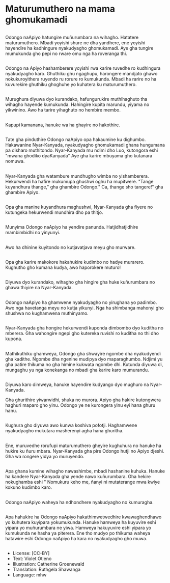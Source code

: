 # Maturumuthero na mama ghomukamadi

##
Odongo naApiyo hatungire muñurumbara na wihagho. Hatatere maturumuthero. Mbadi yoyishi shure ne dha yandhere, ene yoyishi hayendire ha kadhingure nyakudyagho ghomukamadi. Aye gha tungire mumukunda gho pepi no rware omu nga ha roveranga thi.

##
Odongo na Apiyo hashamberere yoyishi rwa karire ruvedhe ro kudhingura nyakudyagho karo. Ghuthiku ghu ngaghupu, harongere mandjato ghawo nokukuroyithera ruyendo ru rorure ro kumukunda. Mbadi ha rarire no ha kuvurekire ghuthiku ghoghuhe yo kuhatera ku maturumuthero.

##
Murughura diyuwa dyo kurandako, hafungurukire muthihaghuto tha wihagho hayende kumukunda. Hahingire kupita marundu, yiyama no yikwinino. Awo ha tarire yihaghuto no hembire membo.

##
Kapupi kamanana, hanuke wa ha ghayire no hakothire.

##
Tate gha pinduthire Odongo naApiyo opa hakaumine ku dighumbo. Hakawanine Nyar-Kanyada, nyakudyagho ghomukamadi ghana hungumana pa disharo muthitondo. Nyar-Kanyada mu ndimi dho Luo, kutongora eshi "mwana ghodiko dyaKanyada" Aye gha karire mbuyama gho kutanara nomuwa.

##
Nyar-Kanyada gha watambure mundhugho wimba no yishamberera. Hekurwendi ha hafire mukumupa ghushwi oghu ha mupitwere. "Tange kuyandhura thange," gha ghambire Odongo." Ca, thange sho tangere!" gha ghambire Apiyo.

##
Opa gha manine kuyandhura maghushwi, Nyar-Kanyada gha fiyere no kutungeka hekurwendi mundhira dho pa thitjo.

##
Munyima Odongo naApiyo ha yendire panunda. Hatjidhatjidhire mambimbidhi no yinyunyi.

##
Awo ha dhinine kuyitondo no kutjavatjava meyu gho murware.

##
Opa gha karire makokore hakahukire kudimbo no hadye murarero. Kughutho gho kumana kudya, awo haporokere muturo!

##
Diyuwa dyo kurandako, wihagho gha hingire gha huke kuñurumbara no ghawa thiyire na Nyar-Kanyada.

##
Odongo naApiyo ha ghamwene nyakudyagho no yirughana yo padimbo. Awo nga havetanga meyu no kutja yikunyi. Nga ha shimbanga mahonyi gho shushwa no kughamwena muthinyamo.

##
Nyar-Kanyada gha hongire hekurwendi kuponda dimbombo dyo kuditha no mberera. Gha wahongire ngepi gho kutereka ruvishi ro kuditha no thi dho kupona.

##
Mathikuthiku ghamweya, Odongo gha shwayire ngombe dha nyakudyendi gha kadithe. Ngombe dha ngenine mudipya dyo maparaghumbo. Ndjimi yu gha patire thikuma no gha himine kukwata ngombe dhi. Kutunda diyuwa di, mungaghu yu nga konekanga no mbadi gha karire karo mumurandu.

##
Diyuwa karo dimweya, hanuke hayendire kudyango dyo mughuro na Nyar-Kanyada.

Gha ghurithire yiwarwidhi, shuka no murora. Apiyo gha hakire kutongwera haghuri maparo gho yinu. Odongo ye ne kurongera yinu eyi hana ghuru hanu.

##
Kughura gho diyuwa awo kunwa koshiva pofotji. Haghamwene nyakudyagho mukutara masherenyi agha hana ghuritha.

##
Ene, muruvedhe rorufupi maturumuthero gheyire kughuhura no hanuke ha hukire ku ñuru mbara. Nyar-Kanyada gha pire Odongo hutji no Apiyo djeshi. Gha wa rongere yidya yo muruyendo.

##
Apa ghana kumine wihagho nawashimbe, mbadi hashanine kuhuka. Hanuke ha kandere Nyar-Kanyada gha yende nawo kuñurumbara. Gha hekire nokughamba eshi " Nomukuru keho me, ñanyi ni mutaterange mwa kwiye kokuno kudimbo karo.

##
Odongo naApiyo waheya ha ndhondhere nyakudyagho no kumuragha.

##
Apa hahukire ha Odongo naApiyo hakathimwetwedhire kwawaghendhawo yo kuhutera kuyipara yokumukunda. Hanuke hamweya ha kuyuvire eshi yipara yo muñurumbara ne yiwa. Hamweya hakuyuvire eshi yipara yo kumukunda ne hasha ya piterera. Ene tho mudyo po thikuma waheya hatawire eshi Odongo naApiyo ha kara no nyakudyagho gho muwa.

##
* License: [CC-BY]
* Text: Violet Otieno
* Illustration: Catherine Groenewald
* Translation: Ruthgela Shawanga
* Language: mhw
